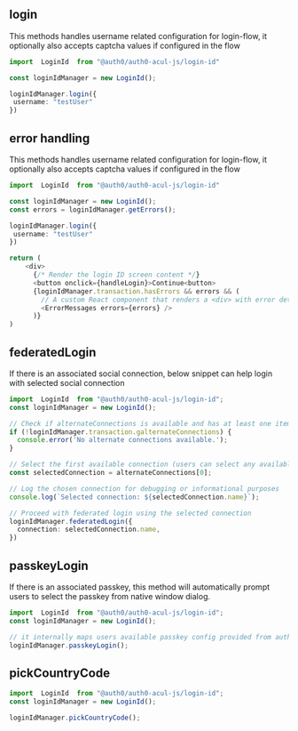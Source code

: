 
## login
This methods handles username related configuration for login-flow, it optionally also accepts captcha values if configured in the flow

```typescript
import  LoginId  from "@auth0/auth0-acul-js/login-id"

const loginIdManager = new LoginId();

loginIdManager.login({
 username: "testUser"
})

```

## error handling
This methods handles username related configuration for login-flow, it optionally also accepts captcha values if configured in the flow

```typescript
import  LoginId  from "@auth0/auth0-acul-js/login-id"

const loginIdManager = new LoginId();
const errors = loginIdManager.getErrors();

loginIdManager.login({
 username: "testUser"
})

return (
    <div>
      {/* Render the login ID screen content */}
      <button onclick={handleLogin}>Continue<button>
      {loginIdManager.transaction.hasErrors && errors && (
        // A custom React component that renders a <div> with error details
        <ErrorMessages errors={errors} />
      )}
)

```


## federatedLogin
If there is an associated social connection, below snippet can help login with selected social connection

```typescript
import  LoginId  from "@auth0/auth0-acul-js/login-id";
const loginIdManager = new LoginId();

// Check if alternateConnections is available and has at least one item
if (!loginIdManager.transaction.galternateConnections) {
  console.error('No alternate connections available.');
}

// Select the first available connection (users can select any available connection)
const selectedConnection = alternateConnections[0];

// Log the chosen connection for debugging or informational purposes
console.log(`Selected connection: ${selectedConnection.name}`);

// Proceed with federated login using the selected connection
loginIdManager.federatedLogin({
  connection: selectedConnection.name,
})

```

## passkeyLogin
If there is an associated passkey, this method will automatically prompt users to select the passkey from native window dialog.
```typescript
import  LoginId  from "@auth0/auth0-acul-js/login-id";
const loginIdManager = new LoginId();

// it internally maps users available passkey config provided from auth0 server
loginIdManager.passkeyLogin();
```


## pickCountryCode

```typescript
import  LoginId  from "@auth0/auth0-acul-js/login-id";
const loginIdManager = new LoginId();

loginIdManager.pickCountryCode();
```

